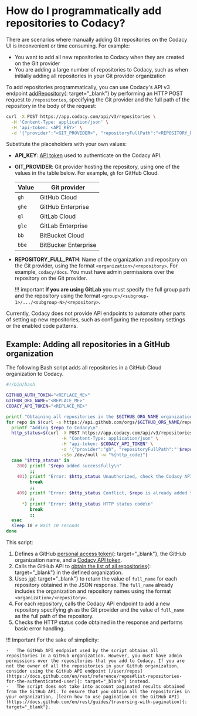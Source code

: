 # How do I programmatically add repositories to Codacy?

There are scenarios where manually adding Git repositories on the Codacy UI is inconvenient or time consuming. For example:

-   You want to add all new repositories to Codacy when they are created on the Git provider
-   You are adding a large number of repositories to Codacy, such as when initially adding all repositories in your Git provider organization

To add repositories programmatically, you can use Codacy's API v3 endpoint [addRepository](https://app.codacy.com/api/api-docs#addrepository){: target="_blank"} by performing an HTTP POST request to `/repositories`, specifying the Git provider and the full path of the repository in the body of the request:

```bash
curl -X POST https://app.codacy.com/api/v3/repositories \
  -H 'Content-Type: application/json' \
  -H 'api-token: <API_KEY>' \
  -d '{"provider":"<GIT_PROVIDER>", "repositoryFullPath":"<REPOSITORY_FULL_PATH>"}
```

Substitute the placeholders with your own values:

-   **API_KEY**: [API token](../../related-tools/api-tokens.md) used to authenticate on the Codacy API.
-   **GIT_PROVIDER**: Git provider hosting the repository, using one of the values in the table below. For example, `gh` for GitHub Cloud.

    |Value |Git provider |
    |------|-------------|
    |`gh`  |GitHub Cloud | 
    |`ghe` |GitHub Enterprise |
    |`gl`  |GitLab Cloud |
    |`gle` |GitLab Enterprise |
    |`bb`  |BitBucket Cloud |
    |`bbe` |BitBucker Enterprise |

-   **REPOSITORY_FULL_PATH**: Name of the organization and repository on the Git provider, using the format `<organization>/<repository>`. For example, `codacy/docs`. You must have admin permissions over the repository on the Git provider.

    !!! important
        **If you are using GitLab** you must specify the full group path and the repository using the format `<group>/<subgroup-1>/.../<subgroup-N>/<repository>`.

Currently, Codacy does not provide API endpoints to automate other parts of setting up new repositories, such as configuring the repository settings or the enabled code patterns.

## Example: Adding all repositories in a GitHub organization

The following Bash script adds all repositories in a GitHub Cloud organization to Codacy.

```bash
#!/bin/bash

GITHUB_AUTH_TOKEN="<REPLACE_ME>"
GITHUB_ORG_NAME="<REPLACE_ME>"
CODACY_API_TOKEN="<REPLACE_ME>"

printf "Obtaining all repositories in the $GITHUB_ORG_NAME organization\n"
for repo in $(curl -s https://api.github.com/orgs/$GITHUB_ORG_NAME/repos -H "Authorization: Bearer $GITHUB_AUTH_TOKEN" | jq -r '.[] | .full_name'); do
  printf "Adding $repo to Codacy\n"
  http_status=$(curl -X POST https://app.codacy.com/api/v3/repositories \
                     -H "Content-Type: application/json" \
                     -H "api-token: $CODACY_API_TOKEN" \
                     -d '{"provider":"gh", "repositoryFullPath":"'$repo'"}' \
                     -sSo /dev/null -w "%{http_code}")
  case "$http_status" in
    200) printf "$repo added successfully\n"
         ;;
    401) printf "Error: $http_status Unauthorized, check the Codacy API token\n"
         break
         ;;
    409) printf "Error: $http_status Conflict, $repo is already added to Codacy\n"
         ;;
      *) printf "Error: $http_status HTTP status code\n"
         break
         ;;
  esac
  sleep 10 # Wait 10 seconds
done
```

This script:

1.  Defines a GitHub [personal access token](https://github.com/settings/tokens){: target="_blank"}, the GitHub organization name, and a [Codacy API token](../../related-tools/api-tokens.md).
1.  Calls the GitHub API to [obtain the list of all repositories](https://docs.github.com/en/rest/reference/repos#list-organization-repositories){: target="_blank"} in the defined organization.
1.  Uses [jq](https://github.com/stedolan/jq){: target="_blank"} to return the value of `full_name` for each repository obtained in the JSON response. The `full_name` already includes the organization and repository names using the format `<organization>/<repository>`.
1.  For each repository, calls the Codacy API endpoint to add a new repository specifying `gh` as the Git provider and the value of `full_name` as the full path of the repository.
1.  Checks the HTTP status code obtained in the response and performs basic error handling.

!!! Important
    For the sake of simplicity:

    -   The GitHub API endpoint used by the script obtains all repositories in a GitHub organization. However, you must have admin permissions over the repositories that you add to Codacy. If you are not the owner of all the repositories in your GitHub organization, consider using the GitHub API endpoint [/user/repos](https://docs.github.com/en/rest/reference/repos#list-repositories-for-the-authenticated-user){: target="_blank"} instead.
    -   The script does not take into account paginated results obtained from the GitHub API. To ensure that you obtain all the repositories in your organization, [learn how to use pagination on the GitHub API](https://docs.github.com/en/rest/guides/traversing-with-pagination){: target="_blank"}.
